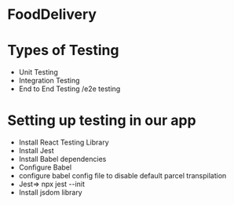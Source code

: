 # FoodDelivery


# Types of Testing
- Unit Testing
- Integration Testing
- End to End Testing /e2e testing

# Setting up testing in our app
- Install React Testing Library
- Install Jest
- Install Babel dependencies
- Configure Babel
- configure babel config file to disable  default parcel transpilation
-  Jest=> npx jest --init
- Install jsdom library